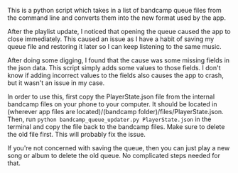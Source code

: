 This is a python script which takes in a list of bandcamp queue files from the command line and converts them into the new format used by the app.

After the playlist update, I noticed that opening the queue caused the app to close immediately. This caused an issue as I have a habit of saving my queue file and restoring it later so I can keep listening to the same music.

After doing some digging, I found that the cause was some missing fields in the json data. This script simply adds some values to those fields. I don't know if adding incorrect values to the fields also causes the app to crash, but it wasn't an issue in my case.

In order to use this, first copy the PlayerState.json file from the internal bandcamp files on your phone to your computer. It should be located in (wherever app files are located)/(bandcamp folder)/files/PlayerState.json. Then, run `python bandcamp_queue_updater.py PlayerState.json` in the terminal and copy the file back to the bandcamp files. Make sure to delete the old file first. This will probably fix the issue.

If you're not concerned with saving the queue, then you can just play a new song or album to delete the old queue. No complicated steps needed for that.

